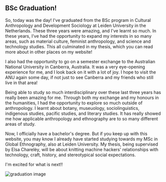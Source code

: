 ## BSc Graduation!

So, today was the day! I've graduated from the BSc program in Cultural Anthropology and Development Sociology at Leiden University in the Netherlands. These three years were amazing, and I've learnt so much. In these years, I've had the opportunity to expand my interests in so many areas, such as material culture, feminist anthropology, and science and technology studies. This all culminated in my thesis, which you can read more about in other places on my website!

I also had the opportunity to go on a semester exchange to the Australian National University in Canberra, Australia. It was a very eye-opening experience for me, and I look back on it with a lot of joy. I hope to visit the ANU again some day, if not just to see Canberra and my friends who still live in that area!

Being able to study so much interdisciplinary over these last three years has really been amazing for me. Through both my exchange and my honours in the humanities, I had the opportunity to explore so much outside of anthropology. I learnt about botany, museuology, sociolinguistics, indigenous studies, pacific studies, and literary studies. It has really showed me how applicable anthropology and ethnography are to so many different areas of study.

Now, I officially have a bachelor's degree. But if you keep up with this website, you may know I already have started studying towards my MSc in Global Ethnography, also at Leiden University. My thesis, being supervised by Elsa Charelèy, will be about knitting machine hackers' relationships with technology, craft, history, and stereotypical social expectations.

I'm excited for what is next!!

![graduation image](https://cdn.some.pics/holly/670d2806c2332.jpg)